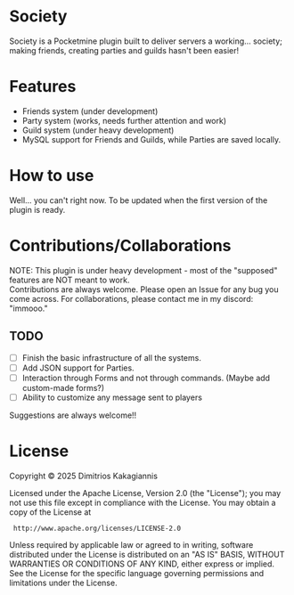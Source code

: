 # Society
Society is a Pocketmine plugin built to deliver servers a working... society; making friends, creating parties and guilds hasn't been easier!

# Features
* Friends system (under development)
* Party system (works, needs further attention and work)
* Guild system (under heavy development)
* MySQL support for Friends and Guilds, while Parties are saved locally.

# How to use
Well... you can't right now. To be updated when the first version of the plugin is ready.

# Contributions/Collaborations
NOTE: This plugin is under heavy development - most of the "supposed" features are NOT meant to work.\
Contributions are always welcome. Please open an Issue for any bug you come across.
For collaborations, please contact me in my discord: "immooo."
## TODO
- [ ] Finish the basic infrastructure of all the systems.
- [ ] Add JSON support for Parties.
- [ ] Interaction through Forms and not through commands. (Maybe add custom-made forms?)
- [ ] Ability to customize any message sent to players

Suggestions are always welcome!!

# License
Copyright © 2025 Dimitrios Kakagiannis

Licensed under the Apache License, Version 2.0 (the "License");
you may not use this file except in compliance with the License.
You may obtain a copy of the License at

     http://www.apache.org/licenses/LICENSE-2.0

Unless required by applicable law or agreed to in writing, software
distributed under the License is distributed on an "AS IS" BASIS,
WITHOUT WARRANTIES OR CONDITIONS OF ANY KIND, either express or implied.
See the License for the specific language governing permissions and
limitations under the License.
